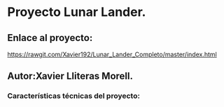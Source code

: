# Proyecto Lunar Lander.  
## Enlace al proyecto:
https://rawgit.com/Xavier192/Lunar_Lander_Completo/master/index.html  

## Autor:Xavier Lliteras Morell.  
### Características técnicas del proyecto:
